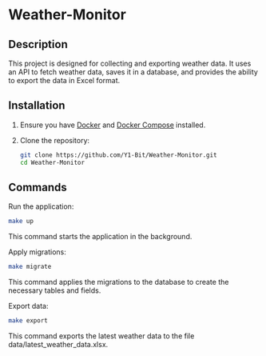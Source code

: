 # Weather-Monitor

## Description

This project is designed for collecting and exporting weather data. It uses an API to fetch weather data, saves it in a database, and provides the ability to export the data in Excel format.

## Installation

1. Ensure you have [Docker](https://www.docker.com/get-started) and [Docker Compose](https://docs.docker.com/compose/) installed.

2. Clone the repository:
   ```bash
   git clone https://github.com/Y1-Bit/Weather-Monitor.git
   cd Weather-Monitor

## Commands

Run the application:

```bash
make up
```
This command starts the application in the background.


Apply migrations:

```bash
make migrate
```
This command applies the migrations to the database to create the necessary tables and fields.


Export data:

```bash
make export
```
This command exports the latest weather data to the file data/latest_weather_data.xlsx.
